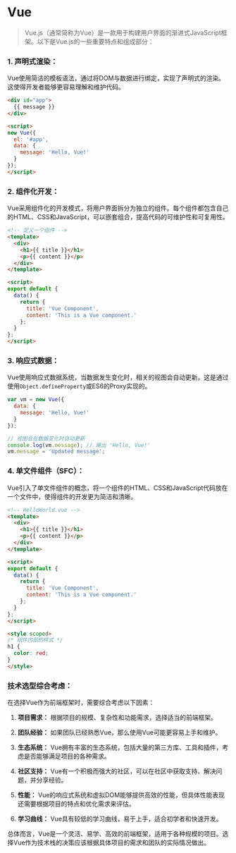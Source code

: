 # Vue
> Vue.js（通常简称为Vue）是一款用于构建用户界面的渐进式JavaScript框架。以下是Vue.js的一些重要特点和组成部分：

### 1. **声明式渲染：**

Vue使用简洁的模板语法，通过将DOM与数据进行绑定，实现了声明式的渲染。这使得开发者能够更容易理解和维护代码。

```html
<div id="app">
  {{ message }}
</div>

<script>
new Vue({
  el: '#app',
  data: {
    message: 'Hello, Vue!'
  }
});
</script>
```

### 2. **组件化开发：**

Vue采用组件化的开发模式，将用户界面拆分为独立的组件。每个组件都包含自己的HTML、CSS和JavaScript，可以嵌套组合，提高代码的可维护性和可复用性。

```html
<!-- 定义一个组件 -->
<template>
  <div>
    <h1>{{ title }}</h1>
    <p>{{ content }}</p>
  </div>
</template>

<script>
export default {
  data() {
    return {
      title: 'Vue Component',
      content: 'This is a Vue component.'
    };
  }
};
</script>
```

### 3. **响应式数据：**

Vue使用响应式数据系统，当数据发生变化时，相关的视图会自动更新。这是通过使用`Object.defineProperty`或ES6的Proxy实现的。

```javascript
var vm = new Vue({
  data: {
    message: 'Hello, Vue!'
  }
});

// 视图会在数据变化时自动更新
console.log(vm.message); // 输出 'Hello, Vue!'
vm.message = 'Updated message';
```

### 4. **单文件组件（SFC）：**

Vue引入了单文件组件的概念，将一个组件的HTML、CSS和JavaScript代码放在一个文件中，使得组件的开发更为简洁和清晰。

```html
<!-- HelloWorld.vue -->
<template>
  <div>
    <h1>{{ title }}</h1>
    <p>{{ content }}</p>
  </div>
</template>

<script>
export default {
  data() {
    return {
      title: 'Vue Component',
      content: 'This is a Vue component.'
    };
  }
};
</script>

<style scoped>
/* 组件内部的样式 */
h1 {
  color: red;
}
</style>
```

### 技术选型综合考虑：

在选择Vue作为前端框架时，需要综合考虑以下因素：

1. **项目需求：** 根据项目的规模、复杂性和功能需求，选择适当的前端框架。

2. **团队经验：** 如果团队已经熟悉Vue，那么使用Vue可能更容易上手和维护。

3. **生态系统：** Vue拥有丰富的生态系统，包括大量的第三方库、工具和插件，考虑是否能够满足项目的各种需求。

4. **社区支持：** Vue有一个积极而强大的社区，可以在社区中获取支持、解决问题，并分享经验。

5. **性能：** Vue的响应式系统和虚拟DOM能够提供高效的性能，但具体性能表现还需要根据项目的特点和优化需求来评估。

6. **学习曲线：** Vue具有较低的学习曲线，易于上手，适合初学者和快速开发。

总体而言，Vue是一个灵活、易学、高效的前端框架，适用于各种规模的项目。选择Vue作为技术栈的决策应该根据具体项目的需求和团队的实际情况做出。